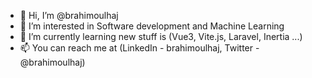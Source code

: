 - 👋 Hi, I’m @brahimoulhaj
- 👀 I’m interested in Software development and Machine Learning
- 🌱 I’m currently learning new stuff is (Vue3, Vite.js, Laravel, Inertia ...)
- 📫 You can reach me at (LinkedIn - brahimoulhaj, Twitter - @brahimoulhaj)

<!---
brahimoulhaj/brahimoulhaj is a ✨ special ✨ repository because its `README.md` (this file) appears on your GitHub profile.
You can click the Preview link to take a look at your changes.
--->
